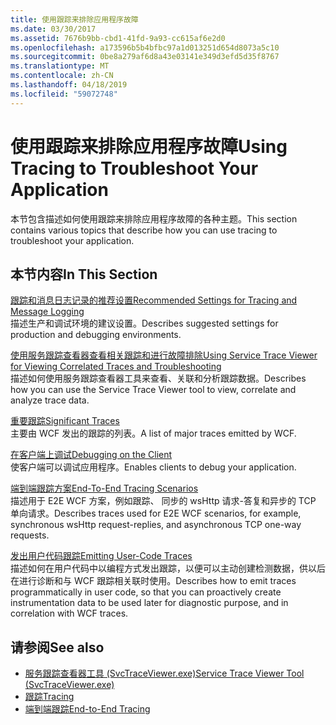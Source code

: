 ```yaml
---
title: 使用跟踪来排除应用程序故障
ms.date: 03/30/2017
ms.assetid: 7676b9bb-cbd1-41fd-9a93-cc615af6e2d0
ms.openlocfilehash: a173596b5b4bfbc97a1d013251d654d8073a5c10
ms.sourcegitcommit: 0be8a279af6d8a43e03141e349d3efd5d35f8767
ms.translationtype: MT
ms.contentlocale: zh-CN
ms.lasthandoff: 04/18/2019
ms.locfileid: "59072748"
---
```

# <a name="using-tracing-to-troubleshoot-your-application"></a><span data-ttu-id="988c3-102">使用跟踪来排除应用程序故障</span><span class="sxs-lookup"><span data-stu-id="988c3-102">Using Tracing to Troubleshoot Your Application</span></span>
<span data-ttu-id="988c3-103">本节包含描述如何使用跟踪来排除应用程序故障的各种主题。</span><span class="sxs-lookup"><span data-stu-id="988c3-103">This section contains various topics that describe how you can use tracing to troubleshoot your application.</span></span>  
  
## <a name="in-this-section"></a><span data-ttu-id="988c3-104">本节内容</span><span class="sxs-lookup"><span data-stu-id="988c3-104">In This Section</span></span>  
 [<span data-ttu-id="988c3-105">跟踪和消息日志记录的推荐设置</span><span class="sxs-lookup"><span data-stu-id="988c3-105">Recommended Settings for Tracing and Message Logging</span></span>](../../../../../docs/framework/wcf/diagnostics/tracing/recommended-settings-for-tracing-and-message-logging.md)  
 <span data-ttu-id="988c3-106">描述生产和调试环境的建议设置。</span><span class="sxs-lookup"><span data-stu-id="988c3-106">Describes suggested settings for production and debugging environments.</span></span>  
  
 [<span data-ttu-id="988c3-107">使用服务跟踪查看器查看相关跟踪和进行故障排除</span><span class="sxs-lookup"><span data-stu-id="988c3-107">Using Service Trace Viewer for Viewing Correlated Traces and Troubleshooting</span></span>](../../../../../docs/framework/wcf/diagnostics/tracing/using-service-trace-viewer-for-viewing-correlated-traces-and-troubleshooting.md)  
 <span data-ttu-id="988c3-108">描述如何使用服务跟踪查看器工具来查看、关联和分析跟踪数据。</span><span class="sxs-lookup"><span data-stu-id="988c3-108">Describes how you can use the Service Trace Viewer tool to view, correlate and analyze trace data.</span></span>  
  
 [<span data-ttu-id="988c3-109">重要跟踪</span><span class="sxs-lookup"><span data-stu-id="988c3-109">Significant Traces</span></span>](../../../../../docs/framework/wcf/diagnostics/tracing/significant-traces.md)  
 <span data-ttu-id="988c3-110">主要由 WCF 发出的跟踪的列表。</span><span class="sxs-lookup"><span data-stu-id="988c3-110">A list of major traces emitted by WCF.</span></span>  
  
 [<span data-ttu-id="988c3-111">在客户端上调试</span><span class="sxs-lookup"><span data-stu-id="988c3-111">Debugging on the Client</span></span>](../../../../../docs/framework/wcf/diagnostics/tracing/debugging-on-the-client.md)  
 <span data-ttu-id="988c3-112">使客户端可以调试应用程序。</span><span class="sxs-lookup"><span data-stu-id="988c3-112">Enables clients to debug your application.</span></span>  
  
 [<span data-ttu-id="988c3-113">端到端跟踪方案</span><span class="sxs-lookup"><span data-stu-id="988c3-113">End-To-End Tracing Scenarios</span></span>](../../../../../docs/framework/wcf/diagnostics/tracing/end-to-end-tracing-scenarios.md)  
 <span data-ttu-id="988c3-114">描述用于 E2E WCF 方案，例如跟踪、 同步的 wsHttp 请求-答复和异步的 TCP 单向请求。</span><span class="sxs-lookup"><span data-stu-id="988c3-114">Describes traces used for E2E WCF scenarios, for example, synchronous wsHttp request-replies, and asynchronous TCP one-way requests.</span></span>  
  
 [<span data-ttu-id="988c3-115">发出用户代码跟踪</span><span class="sxs-lookup"><span data-stu-id="988c3-115">Emitting User-Code Traces</span></span>](../../../../../docs/framework/wcf/diagnostics/tracing/emitting-user-code-traces.md)  
 <span data-ttu-id="988c3-116">描述如何在用户代码中以编程方式发出跟踪，以便可以主动创建检测数据，供以后在进行诊断和与 WCF 跟踪相关联时使用。</span><span class="sxs-lookup"><span data-stu-id="988c3-116">Describes how to emit traces programmatically in user code, so that you can proactively create instrumentation data to be used later for diagnostic purpose, and in correlation with WCF traces.</span></span>  
  
## <a name="see-also"></a><span data-ttu-id="988c3-117">请参阅</span><span class="sxs-lookup"><span data-stu-id="988c3-117">See also</span></span>

- [<span data-ttu-id="988c3-118">服务跟踪查看器工具 (SvcTraceViewer.exe)</span><span class="sxs-lookup"><span data-stu-id="988c3-118">Service Trace Viewer Tool (SvcTraceViewer.exe)</span></span>](../../../../../docs/framework/wcf/service-trace-viewer-tool-svctraceviewer-exe.md)
- [<span data-ttu-id="988c3-119">跟踪</span><span class="sxs-lookup"><span data-stu-id="988c3-119">Tracing</span></span>](../../../../../docs/framework/wcf/diagnostics/tracing/index.md)
- [<span data-ttu-id="988c3-120">端到端跟踪</span><span class="sxs-lookup"><span data-stu-id="988c3-120">End-to-End Tracing</span></span>](../../../../../docs/framework/wcf/diagnostics/tracing/end-to-end-tracing.md)
